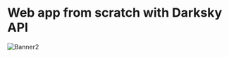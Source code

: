 # Web app from scratch with Darksky API

![Banner2](https://user-images.githubusercontent.com/43336468/74424462-49c2a800-4e52-11ea-86ae-b05a1a435e95.png)



